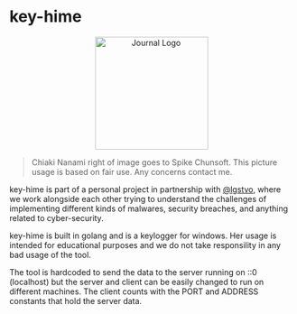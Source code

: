 # key-hime

<p align="center">
  <img src="https://e1.pxfuel.com/desktop-wallpaper/731/572/desktop-wallpaper-chiaki-nanami-pfp.jpg" width="200" alt="Journal Logo">
</p>

> Chiaki Nanami right of image goes to Spike Chunsoft. This picture usage is based on fair use. Any concerns contact me.

key-hime is part of a personal project in partnership with [@lgstvo](https://github.com/lgstvo), where we work alongside each other trying to understand the challenges of implementing different kinds of malwares, security breaches, and anything related to cyber-security.

key-hime is built in golang and is a keylogger for windows. Her usage is intended for educational purposes and we do not take responsility in any bad usage of the tool.

The tool is hardcoded to send the data to the server running on ::0 (localhost) but the server and client can be easily changed to run on different machines. The client counts with the PORT and ADDRESS constants that hold the server data.


